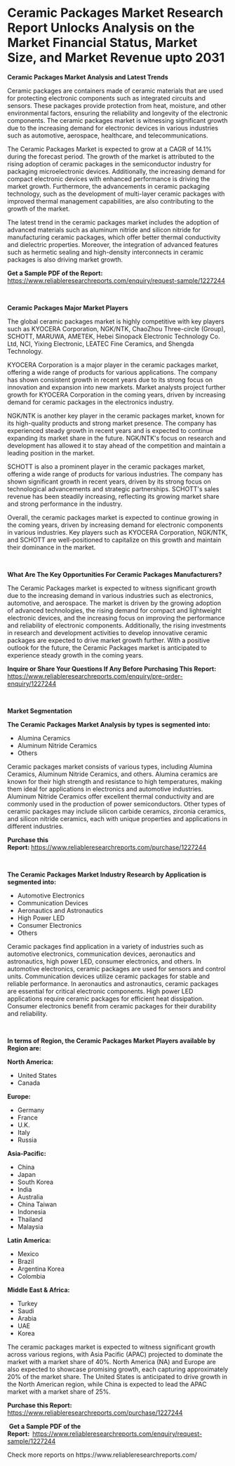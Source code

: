 <p><h1>Ceramic Packages Market Research Report Unlocks Analysis on the Market Financial Status, Market Size, and Market Revenue upto 2031</h1></p><p><strong>Ceramic Packages Market Analysis and Latest Trends</strong></p>
<p><p>Ceramic packages are containers made of ceramic materials that are used for protecting electronic components such as integrated circuits and sensors. These packages provide protection from heat, moisture, and other environmental factors, ensuring the reliability and longevity of the electronic components. The ceramic packages market is witnessing significant growth due to the increasing demand for electronic devices in various industries such as automotive, aerospace, healthcare, and telecommunications.</p><p>The Ceramic Packages Market is expected to grow at a CAGR of 14.1% during the forecast period. The growth of the market is attributed to the rising adoption of ceramic packages in the semiconductor industry for packaging microelectronic devices. Additionally, the increasing demand for compact electronic devices with enhanced performance is driving the market growth. Furthermore, the advancements in ceramic packaging technology, such as the development of multi-layer ceramic packages with improved thermal management capabilities, are also contributing to the growth of the market.</p><p>The latest trend in the ceramic packages market includes the adoption of advanced materials such as aluminum nitride and silicon nitride for manufacturing ceramic packages, which offer better thermal conductivity and dielectric properties. Moreover, the integration of advanced features such as hermetic sealing and high-density interconnects in ceramic packages is also driving market growth.</p></p>
<p><strong>Get a Sample PDF of the Report:&nbsp;</strong> <a href="https://www.reliableresearchreports.com/enquiry/request-sample/1227244">https://www.reliableresearchreports.com/enquiry/request-sample/1227244</a></p>
<p>&nbsp;</p>
<p><strong>Ceramic Packages Major Market Players</strong></p>
<p><p>The global ceramic packages market is highly competitive with key players such as KYOCERA Corporation, NGK/NTK, ChaoZhou Three-circle (Group), SCHOTT, MARUWA, AMETEK, Hebei Sinopack Electronic Technology Co. Ltd, NCI, Yixing Electronic, LEATEC Fine Ceramics, and Shengda Technology. </p><p>KYOCERA Corporation is a major player in the ceramic packages market, offering a wide range of products for various applications. The company has shown consistent growth in recent years due to its strong focus on innovation and expansion into new markets. Market analysts project further growth for KYOCERA Corporation in the coming years, driven by increasing demand for ceramic packages in the electronics industry.</p><p>NGK/NTK is another key player in the ceramic packages market, known for its high-quality products and strong market presence. The company has experienced steady growth in recent years and is expected to continue expanding its market share in the future. NGK/NTK's focus on research and development has allowed it to stay ahead of the competition and maintain a leading position in the market.</p><p>SCHOTT is also a prominent player in the ceramic packages market, offering a wide range of products for various industries. The company has shown significant growth in recent years, driven by its strong focus on technological advancements and strategic partnerships. SCHOTT's sales revenue has been steadily increasing, reflecting its growing market share and strong performance in the industry.</p><p>Overall, the ceramic packages market is expected to continue growing in the coming years, driven by increasing demand for electronic components in various industries. Key players such as KYOCERA Corporation, NGK/NTK, and SCHOTT are well-positioned to capitalize on this growth and maintain their dominance in the market.</p></p>
<p>&nbsp;</p>
<p><strong>What Are The Key Opportunities For Ceramic Packages Manufacturers?</strong></p>
<p><p>The Ceramic Packages market is expected to witness significant growth due to the increasing demand in various industries such as electronics, automotive, and aerospace. The market is driven by the growing adoption of advanced technologies, the rising demand for compact and lightweight electronic devices, and the increasing focus on improving the performance and reliability of electronic components. Additionally, the rising investments in research and development activities to develop innovative ceramic packages are expected to drive market growth further. With a positive outlook for the future, the Ceramic Packages market is anticipated to experience steady growth in the coming years.</p></p>
<p><strong>Inquire or Share Your Questions If Any Before Purchasing This Report:</strong> <a href="https://www.reliableresearchreports.com/enquiry/pre-order-enquiry/1227244">https://www.reliableresearchreports.com/enquiry/pre-order-enquiry/1227244</a></p>
<p>&nbsp;</p>
<p><strong>Market Segmentation</strong></p>
<p><strong>The Ceramic Packages Market Analysis by types is segmented into:</strong></p>
<p><ul><li>Alumina Ceramics</li><li>Aluminum Nitride Ceramics</li><li>Others</li></ul></p>
<p><p>Ceramic packages market consists of various types, including Alumina Ceramics, Aluminum Nitride Ceramics, and others. Alumina ceramics are known for their high strength and resistance to high temperatures, making them ideal for applications in electronics and automotive industries. Aluminum Nitride Ceramics offer excellent thermal conductivity and are commonly used in the production of power semiconductors. Other types of ceramic packages may include silicon carbide ceramics, zirconia ceramics, and silicon nitride ceramics, each with unique properties and applications in different industries.</p></p>
<p><strong>Purchase this Report:&nbsp;</strong><a href="https://www.reliableresearchreports.com/purchase/1227244">https://www.reliableresearchreports.com/purchase/1227244</a></p>
<p>&nbsp;</p>
<p><strong>The Ceramic Packages Market Industry Research by Application is segmented into:</strong></p>
<p><ul><li>Automotive Electronics</li><li>Communication Devices</li><li>Aeronautics and Astronautics</li><li>High Power LED</li><li>Consumer Electronics</li><li>Others</li></ul></p>
<p><p>Ceramic packages find application in a variety of industries such as automotive electronics, communication devices, aeronautics and astronautics, high power LED, consumer electronics, and others. In automotive electronics, ceramic packages are used for sensors and control units. Communication devices utilize ceramic packages for stable and reliable performance. In aeronautics and astronautics, ceramic packages are essential for critical electronic components. High power LED applications require ceramic packages for efficient heat dissipation. Consumer electronics benefit from ceramic packages for their durability and reliability.</p></p>
<p>&nbsp;</p>
<p><strong>In terms of Region, the Ceramic Packages Market Players available by Region are:</strong></p>
<p>
    <p> <strong> North America: </strong>
        <ul>
            <li>United States</li>
            <li>Canada</li>
        </ul>
        </p> 
    <p> <strong> Europe: </strong>
        <ul>
            <li>Germany</li>
            <li>France</li>
            <li>U.K.</li>
            <li>Italy</li>
            <li>Russia</li>
        </ul>
        </p> 
    <p> <strong> Asia-Pacific: </strong>
        <ul>
            <li>China</li>
            <li>Japan</li>
            <li>South Korea</li>
            <li>India</li>
            <li>Australia</li>
            <li>China Taiwan</li>
            <li>Indonesia</li>
            <li>Thailand</li>
            <li>Malaysia</li>
        </ul>
        </p> 
    <p> <strong> Latin America: </strong>
        <ul>
            <li>Mexico</li>
            <li>Brazil</li>
            <li>Argentina Korea</li>
            <li>Colombia</li>
        </ul>
        </p> 
    <p> <strong> Middle East & Africa: </strong>
        <ul>
            <li>Turkey</li>
            <li>Saudi</li>
            <li>Arabia</li>
            <li>UAE</li>
            <li>Korea</li>
        </ul>
    </p>
    </p>
<p><p>The ceramic packages market is expected to witness significant growth across various regions, with Asia Pacific (APAC) projected to dominate the market with a market share of 40%. North America (NA) and Europe are also expected to showcase promising growth, each capturing approximately 20% of the market share. The United States is anticipated to drive growth in the North American region, while China is expected to lead the APAC market with a market share of 25%.</p></p>
<p><strong>Purchase this Report: </strong><a href="https://www.reliableresearchreports.com/purchase/1227244">https://www.reliableresearchreports.com/purchase/1227244</a></p>
<p>&nbsp;<strong>Get a Sample PDF of the Report:&nbsp;&nbsp;</strong><a href="https://www.reliableresearchreports.com/enquiry/request-sample/1227244">https://www.reliableresearchreports.com/enquiry/request-sample/1227244</a></p>
<p><strong></strong></p>
<p>Check more reports on https://www.reliableresearchreports.com/</p>